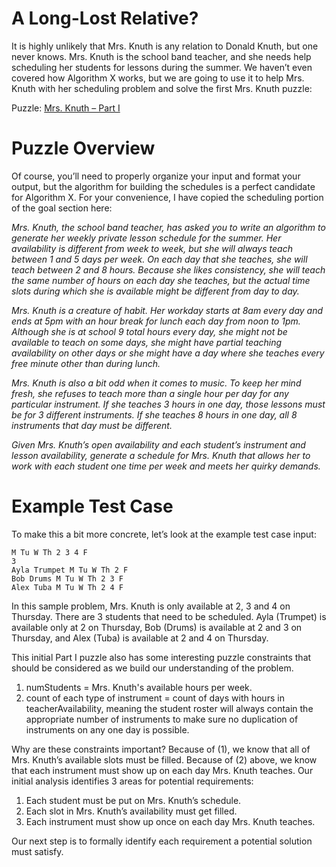 # A Long-Lost Relative?

It is highly unlikely that Mrs. Knuth is any relation to Donald Knuth, but one never knows. Mrs. Knuth is the school band teacher, and she needs help scheduling her students for lessons during the summer. We haven’t even covered how Algorithm X works, but we are going to use it to help Mrs. Knuth with her scheduling problem and solve the first Mrs. Knuth puzzle:

Puzzle: [Mrs. Knuth – Part I](https://www.codingame.com/contribute/view/94231c8a12567007bde24553f6a9e3de55981)

# Puzzle Overview

Of course, you’ll need to properly organize your input and format your output, but the algorithm for building the schedules is a perfect candidate for Algorithm X. For your convenience, I have copied the scheduling portion of the goal section here:

_Mrs. Knuth, the school band teacher, has asked you to write an algorithm to generate her weekly private lesson schedule for the summer. Her availability is different from week to week, but she will always teach between 1 and 5 days per week. On each day that she teaches, she will teach between 2 and 8 hours. Because she likes consistency, she will teach the same number of hours on each day she teaches, but the actual time slots during which she is available might be different from day to day._

_Mrs. Knuth is a creature of habit. Her workday starts at 8am every day and ends at 5pm with an hour break for lunch each day from noon to 1pm. Although she is at school 9 total hours every day, she might not be available to teach on some days, she might have partial teaching availability on other days or she might have a day where she teaches every free minute other than during lunch._

_Mrs. Knuth is also a bit odd when it comes to music. To keep her mind fresh, she refuses to teach more than a single hour per day for any particular instrument. If she teaches 3 hours in one day, those lessons must be for 3 different instruments. If she teaches 8 hours in one day, all 8 instruments that day must be different._

_Given Mrs. Knuth’s open availability and each student’s instrument and lesson availability, generate a schedule for Mrs. Knuth that allows her to work with each student one time per week and meets her quirky demands._

# Example Test Case

To make this a bit more concrete, let’s look at the example test case input:

```text
M Tu W Th 2 3 4 F
3
Ayla Trumpet M Tu W Th 2 F
Bob Drums M Tu W Th 2 3 F
Alex Tuba M Tu W Th 2 4 F
```

In this sample problem, Mrs. Knuth is only available at 2, 3 and 4 on Thursday. There are 3 students that need to be scheduled. Ayla (Trumpet) is available only at 2 on Thursday, Bob (Drums) is available at 2 and 3 on Thursday, and Alex (Tuba) is available at 2 and 4 on Thursday.

This initial Part I puzzle also has some interesting puzzle constraints that should be considered as we build our understanding of the problem.

1)	numStudents = Mrs. Knuth's available hours per week.
2)	count of each type of instrument = count of days with hours in teacherAvailability, meaning the student roster will always contain the appropriate number of instruments to make sure no duplication of instruments on any one day is possible.

Why are these constraints important? Because of (1), we know that all of Mrs. Knuth’s available slots must be filled. Because of (2) above, we know that each instrument must show up on each day Mrs. Knuth teaches.
Our initial analysis identifies 3 areas for potential requirements:

1)	Each student must be put on Mrs. Knuth’s schedule.
2)	Each slot in Mrs. Knuth’s availability must get filled.
3)	Each instrument must show up once on each day Mrs. Knuth teaches.

Our next step is to formally identify each requirement a potential solution must satisfy.
